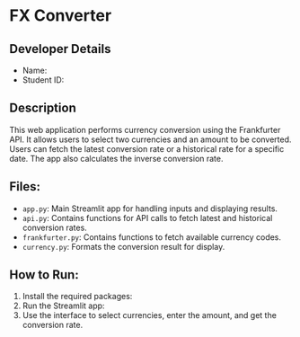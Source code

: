 # FX Converter

## Developer Details
- Name: 
- Student ID: 

## Description
This web application performs currency conversion using the Frankfurter API. It allows users to select two currencies and an amount to be converted. Users can fetch the latest conversion rate or a historical rate for a specific date. The app also calculates the inverse conversion rate.

## Files:
- `app.py`: Main Streamlit app for handling inputs and displaying results.
- `api.py`: Contains functions for API calls to fetch latest and historical conversion rates.
- `frankfurter.py`: Contains functions to fetch available currency codes.
- `currency.py`: Formats the conversion result for display.
  
## How to Run:
1. Install the required packages:
2. Run the Streamlit app:
3. Use the interface to select currencies, enter the amount, and get the conversion rate.
